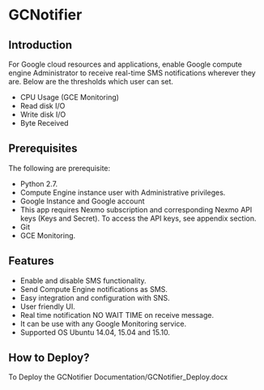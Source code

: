 # GCNotifier
## Introduction
For Google cloud resources and applications, enable Google compute engine Administrator to receive real-time SMS notifications wherever they are.
Below are the thresholds which user can set.
   - CPU Usage (GCE Monitoring)
   - Read disk I/O
   - Write disk I/O
   - Byte Received


## Prerequisites 
The following are prerequisite:
   - Python 2.7.
   - Compute Engine instance user with Administrative privileges.
   - Google Instance and Google account 
   - This app requires Nexmo subscription and corresponding Nexmo API keys (Keys and Secret). To access the API keys, see appendix section.
   - Git 
   - GCE Monitoring.
## Features
   - Enable and disable SMS functionality.
   - Send Compute Engine notifications as SMS.
   - Easy integration and configuration with SNS.
   - User friendly UI.
   - Real time notification NO WAIT TIME on receive message.
   - It can be use with any Google Monitoring  service.
   - Supported OS Ubuntu 14.04, 15.04 and 15.10.


## How to Deploy?
To Deploy the GCNotifier Documentation/GCNotifier_Deploy.docx